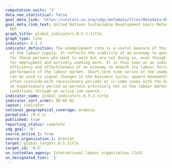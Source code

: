 ```yaml
---
computation_units: '%'
data_non_statistical: false
goal_meta_link: 'https://unstats.un.org/sdgs/metadata/files/Metadata-08-05-02.pdf '
goal_meta_link_text: United Nations Sustainable Development Goals Metadata (PDF 383
  KB)
graph_title: global_indicators.8-5-2.title
graph_type: line
indicator: 8.5.2
indicator_definition: The unemployment rate is a useful measure of the underutilization
  of the labour supply. It reflects the inability of an economy to generate employment
  for those persons who want to work but are not doing so, even though they are available
  for employment and actively seeking work. It is thus seen as an indicator of the
  efficiency and effectiveness of an economy to absorb its labour force and of the
  performance of the labour market. Short-term time series of the unemployment rate
  can be used to signal changes in the business cycle; upward movements in the indicator
  often coincide with recessionary periods or in some cases with the beginning of
  an expansionary period as persons previously not in the labour market begin to test
  conditions through an active job search.
indicator_name: global_indicators.8-5-2.title
indicator_sort_order: 08-05-02
layout: indicator
national_geographical_coverage: Armenia
permalink: /8-5-2/
published: true
reporting_status: complete
sdg_goal: '8'
source_active_1: true
source_organisation_1: Armstat
target: global_targets.8-5.title
target_id: '8.5'
un_custodian_agency: International labour organization (ILO)
un_designated_tier: '1'
---
```

